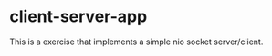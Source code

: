 client-server-app
=================

This is a exercise that implements a simple nio socket server/client.
